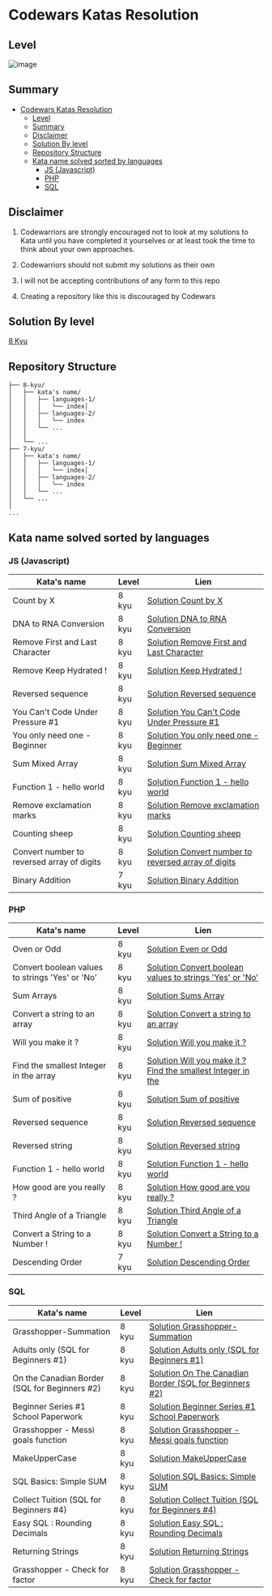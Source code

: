 # Codewars Katas Resolution 

## Level
![image](https://www.codewars.com/users/WebFloCoding/badges/large)

## Summary
- [Codewars Katas Resolution](#codewars-katas-resolution)
  - [Level](#level)
  - [Summary](#summary)
  - [Disclaimer](#disclaimer)
  - [Solution By level](#solution-by-level)
  - [Repository Structure](#repository-structure)
  - [Kata name solved sorted by languages](#kata-name-solved-sorted-by-languages)
    - [JS (Javascript)](#js-javascript)
    - [PHP](#php)
    - [SQL](#sql)

## Disclaimer

1. Codewarriors are strongly encouraged not to look at my solutions to Kata until you have completed it yourselves 
 or at least took the time to think about your own approaches.

2. Codewarriors should not submit my solutions as their own

3. I will not be accepting contributions of any form to this repo

4. Creating a repository like this is discouraged by Codewars


## Solution By level

[8 Kyu](https://github.com/Floriane-MAFFEI/Codewars-Katas-Resolution/tree/master/8Kyu)


## Repository Structure

```ascii
├── 8-kyu/
│   ├── kata's name/
│   │   ├── languages-1/
│   │   │   └── index│   
│   │   ├── languages-2/
│   │   │   └── index
│   │   └── ...
│   │  
│   └── ...
├── 7-kyu/
│   ├── kata's name/
│   │   ├── languages-1/
│   │   │   └── index│   
│   │   ├── languages-2/
│   │   │   └── index
│   │   └── ...
│   └── ...
│
...
```

## Kata name solved sorted by languages

### JS (Javascript)

| Kata's name | Level | Lien                                                   |
|-------------|-------|--------------------------------------------------------|
| Count by X | 8 kyu | [Solution Count by X](8Kyu/Count-by-X/JS/index.js) |
| DNA to RNA Conversion | 8 kyu | [Solution DNA to RNA Conversion](8Kyu/DNA-to-RNA-Conversion/JS/index.js) |
| Remove First and Last Character | 8 kyu | [Solution Remove First and Last Character](8Kyu/Remove-First-and-Last-Character/JS/index.js) |
| Remove Keep Hydrated ! | 8 kyu | [Solution Keep Hydrated !](8Kyu/Keep-Hydrated-!/JS/index.js) |
| Reversed sequence | 8 kyu |[Solution Reversed sequence](8Kyu/Reversed-Sequence/JS/index.js) |
| You Can't Code Under Pressure #1 | 8 kyu | [Solution You Can't Code Under Pressure #1](8Kyu/You-Can't-Code-Under-Pressure-%231/JS/index.js) |
| You only need one - Beginner | 8 kyu |[Solution You only need one - Beginner](8Kyu/You-only-need-one-Beginner/index.js) |
| Sum Mixed Array | 8 kyu |[Solution Sum Mixed Array](8Kyu/Sum-Mixed-Array/JS/index.js) |
| Function 1 - hello world | 8 kyu |[Solution Function 1 - hello world](8Kyu/Function-1-hello-world/JS) |
| Remove exclamation marks | 8 kyu |[Solution Remove exclamation marks](8Kyu/Remove-exclamation-marks/JS/index.js) |
| Counting sheep | 8 kyu |[Solution Counting sheep](8Kyu/Counting-sheep/JS/index.js) |
| Convert number to reversed array of digits | 8 kyu |[Solution Convert number to reversed array of digits](8Kyu/Convert-number-to-reversed-array-of-digits/JS/index.js) |
| Binary Addition | 7 kyu |[Solution Binary Addition](7Kyu/Binary-Addition/JS/index.js) |

### PHP

| Kata's name | Level | Lien                                                   |
|-------------|-------|--------------------------------------------------------|
| Oven or Odd | 8 kyu | [Solution Even or Odd](8Kyu/Even-or-Odd/PHP/index.php) |
| Convert boolean values to strings 'Yes' or 'No' | 8 kyu | [Solution Convert boolean values to strings 'Yes' or 'No'](8Kyu/Convert-boolean-values-to-strings-'Yes'-or-'No'/PHP/index.php) | 
| Sum Arrays | 8 kyu | [Solution Sums Array](8Kyu/Sum-Arrays/PHP/index.php) |
| Convert a string to an array | 8 kyu | [Solution Convert a string to an array](8Kyu/Convert-a-string-to-an-array/PHP/index.php) |
| Will you make it ? | 8 kyu | [Solution Will you make it ?](8Kyu/Will-you-make-it-%3F/PHP/index.php) |
| Find the smallest Integer in the array | 8 kyu | [Solution Will you make it ?Find the smallest Integer in the](8Kyu/Will-you-make-it-%3F/PHP/index.php) |
| Sum of positive | 8 kyu | [Solution Sum of positive](8Kyu/Sum-of-positive/index.php) |
| Reversed sequence | 8 kyu |[Solution Reversed sequence](8Kyu/Reversed-Sequence/PHP/index.php) |
| Reversed string | 8 kyu |[Solution Reversed string](8Kyu/Reversed-String/PHP/index.php) |
| Function 1 - hello world | 8 kyu |[Solution Function 1 - hello world](8Kyu/Function-1-hello-world/PHP) |
| How good are you really ? | 8 kyu |[Solution How good are you really ?](8Kyu/How-good-are-you-really-%3F/PHP/index.php) |
| Third Angle of a Triangle | 8 kyu |[Solution Third Angle of a Triangle](8Kyu/Third-Angle-of-a-Triangle/PHP/index.php) |
 Convert a String to a Number ! | 8 kyu | [Solution Convert a String to a Number !](8Kyu/Convert-a-String-to-a-Number-!/PHP/index.php) |
| Descending Order | 7 kyu |[Solution Descending Order](7Kyu/Descending-Order/PHP/index.php) |

### SQL

| Kata's name                                   | Level | Lien                                                                                                                               |
|-----------------------------------------------|-------|------------------------------------------------------------------------------------------------------------------------------------|
| Grasshopper-Summation                         | 8 kyu | [Solution Grasshopper-Summation](8Kyu/Grasshopper-Summation/SQL/index.sql)                                                         |
| Adults only (SQL for Beginners #1)            | 8 kyu | [Solution Adults only (SQL for Beginners #1)](8Kyu/Adults-only-%28SQL-for-Beginners-%231%29/SQL%2Findex.sql)                       | 
| On the Canadian Border (SQL for Beginners #2) | 8 kyu | [Solution On The Canadian Border (SQL for Beginners #2)](8Kyu/On-The-Canadian-Border-%28SQL-for-beginners-%232%29/SQL%2Findex.sql) | 
| Beginner Series #1 School Paperwork | 8 kyu | [Solution Beginner Series #1 School Paperwork](8Kyu/Beginner-Series-%231-School-Paperwork/SQL/index.sql) |
| Grasshopper - Messi goals function | 8 kyu | [Solution Grasshopper - Messi goals function](8Kyu/Grasshopper-Messi-goals-function/SQL/index.sql) |
| MakeUpperCase | 8 kyu | [Solution MakeUpperCase](8Kyu/MakeUpperCase/SQL/index.sql) |
| SQL Basics: Simple SUM | 8 kyu | [Solution SQL Basics: Simple SUM](8Kyu/SQL-Basics-Simple-SUM/index.sql) |
| Collect Tuition (SQL for Beginners #4) | 8 kyu | [Solution Collect Tuition (SQL for Beginners #4)](8Kyu/Collect-Tuition-%28SQL-for-beginners-%234%29/SQL%2Findex.sql) |
| Easy SQL : Rounding Decimals | 8 kyu | [Solution Easy SQL : Rounding Decimals](8Kyu/Easy-SQl-Rounding-Decimals/SQL/index.sql) |
| Returning Strings | 8 kyu | [Solution Returning Strings](8Kyu/Returning-Strings/SQL/index.sql) |
| Grasshopper - Check for factor | 8 kyu | [Solution Grasshopper - Check for factor](8Kyu/Grasshopper-Check-for-factor/SQL/index.sql) |